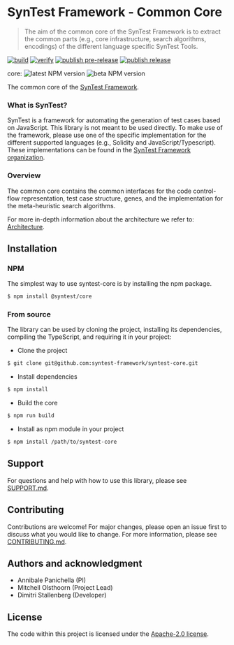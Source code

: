# SynTest Framework - Common Core

> The aim of the common core of the SynTest Framework is to extract the common parts (e.g., core infrastructure, search algorithms, encodings) of the different language specific SynTest Tools.

[![build](https://github.com/syntest-framework/syntest-core/actions/workflows/build.yml/badge.svg)](https://github.com/syntest-framework/syntest-core/actions/workflows/build.yml)
[![verify](https://github.com/syntest-framework/syntest-core/actions/workflows/verify.yml/badge.svg)](https://github.com/syntest-framework/syntest-core/actions/workflows/verify.yml)
[![publish pre-release](https://github.com/syntest-framework/syntest-core/actions/workflows/publish-prerelease.yml/badge.svg)](https://github.com/syntest-framework/syntest-core/actions/workflows/publish-prerelease.yml)
[![publish release](https://github.com/syntest-framework/syntest-core/actions/workflows/publish-release.yml/badge.svg)](https://github.com/syntest-framework/syntest-core/actions/workflows/publish-release.yml)

core:
![latest NPM version](https://img.shields.io/npm/v/@syntest/core/latest?style=flat)
![beta NPM version](https://img.shields.io/npm/v/@syntest/core/beta?style=flat) <br />

The common core of the [SynTest Framework](https://www.syntest.org).

### What is SynTest?

SynTest is a framework for automating the generation of test cases based on JavaScript. This library is not meant to be used directly. To make use of the framework, please use one of the specific implementation for the different supported languages (e.g., Solidity and JavaScript/Typescript). These implementations can be found in the [SynTest Framework organization](https://github.com/syntest-framework).

### Overview

The common core contains the common interfaces for the code control-flow representation, test case structure, genes, and the implementation for the meta-heuristic search algorithms.

For more in-depth information about the architecture we refer to: [Architecture](docs/ARCHITECTURE.md).

## Installation

### NPM

The simplest way to use syntest-core is by installing the npm package.

```bash
$ npm install @syntest/core
```

### From source

The library can be used by cloning the project, installing its dependencies, compiling the TypeScript, and requiring it in your project:

- Clone the project

```bash
$ git clone git@github.com:syntest-framework/syntest-core.git
```

- Install dependencies

```bash
$ npm install
```

- Build the core

```bash
$ npm run build
```

- Install as npm module in your project

```bash
$ npm install /path/to/syntest-core
```

## Support

For questions and help with how to use this library, please see [SUPPORT.md](SUPPORT.md).

## Contributing

Contributions are welcome! For major changes, please open an issue first to discuss what you would like to change. For more information, please see [CONTRIBUTING.md](CONTRIBUTING.md).

## Authors and acknowledgment

- Annibale Panichella (PI)
- Mitchell Olsthoorn (Project Lead)
- Dimitri Stallenberg (Developer)

## License

The code within this project is licensed under the [Apache-2.0 license](LICENSE).
